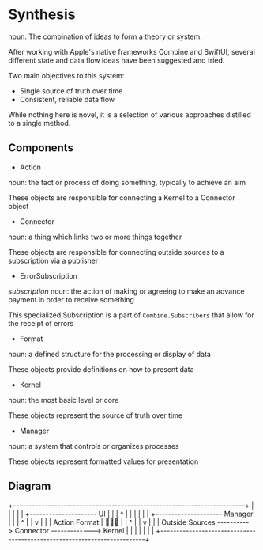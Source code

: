 # Synthesis

noun: The combination of ideas to form a theory or system.

After working with Apple's native frameworks Combine and SwiftUI, several different state and data flow ideas have been suggested and tried. 

Two main objectives to this system:
* Single source of truth over time
* Consistent, reliable data flow

While nothing here is novel, it is a selection of various approaches distilled to a single method.

## Components

* Action 

noun: the fact or process of doing something, typically to achieve an aim

These objects are responsible for connecting a Kernel to a Connector object

* Connector 

noun: a thing which links two or more things together

 These objects are responsible for connecting outside sources to a subscription via a publisher

* ErrorSubscription

_subscription_ noun: the action of making or agreeing to make an advance payment in order to receive something

This specialized Subscription is a part of `Combine.Subscribers` that allow for the receipt of errors

* Format

noun: a defined structure for the processing or display of data

These objects provide definitions on how to present data 

* Kernel

noun: the most basic level or core

These objects represent the source of truth over time

* Manager 

noun: a system that controls or organizes processes

These objects represent formatted values for presentation

## Diagram

+-------------------------------------------------------------------------+
|                                                                         |
|                                                                         |
|                                     +--------------------- UI           |
|                                     |                      ^            |
|                                     |                      |            |
|                                     +--------------------- Manager      |
|                                     |                      ^            |
|                                     v                      |            |
|                                   Action                   Format       |                           
|                                     |                      ^            |
|                                     v                      |            |
|       Outside Sources ----------> Connector -------------> Kernel       |
|                                                                         |
|                                                                         |
|                                                                         |
+-------------------------------------------------------------------------+

